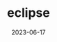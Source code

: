 ---
title: "eclipse"
cc-type: hashtag
date: 2023-06-17
hashtag: eclipse
plural: "eclipses"
tags:
  - Earth
  - Moon
  - Sun
  - astronomy
---